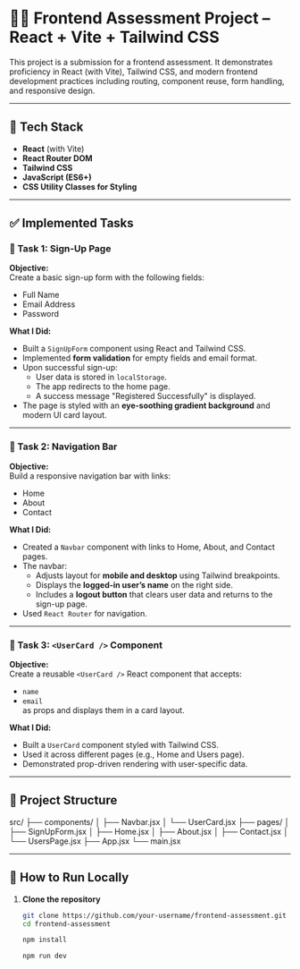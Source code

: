 # 🧑‍💻 Frontend Assessment Project – React + Vite + Tailwind CSS

This project is a submission for a frontend assessment. It demonstrates proficiency in React (with Vite), Tailwind CSS, and modern frontend development practices including routing, component reuse, form handling, and responsive design.

---

## 🔧 Tech Stack

- **React** (with Vite)
- **React Router DOM**
- **Tailwind CSS**
- **JavaScript (ES6+)**
- **CSS Utility Classes for Styling**

---

## ✅ Implemented Tasks

### 🔹 Task 1: Sign-Up Page

**Objective:**  
Create a basic sign-up form with the following fields:
- Full Name  
- Email Address  
- Password  

**What I Did:**  
- Built a `SignUpForm` component using React and Tailwind CSS.
- Implemented **form validation** for empty fields and email format.
- Upon successful sign-up:
  - User data is stored in `localStorage`.
  - The app redirects to the home page.
  - A success message "Registered Successfully" is displayed.
- The page is styled with an **eye-soothing gradient background** and modern UI card layout.

---

### 🔹 Task 2: Navigation Bar

**Objective:**  
Build a responsive navigation bar with links:
- Home
- About
- Contact

**What I Did:**  
- Created a `Navbar` component with links to Home, About, and Contact pages.
- The navbar:
  - Adjusts layout for **mobile and desktop** using Tailwind breakpoints.
  - Displays the **logged-in user’s name** on the right side.
  - Includes a **logout button** that clears user data and returns to the sign-up page.
- Used `React Router` for navigation.

---

### 🔹 Task 3: `<UserCard />` Component

**Objective:**  
Create a reusable `<UserCard />` React component that accepts:
- `name`
- `email`  
as props and displays them in a card layout.

**What I Did:**
- Built a `UserCard` component styled with Tailwind CSS.
- Used it across different pages (e.g., Home and Users page).
- Demonstrated prop-driven rendering with user-specific data.

---

## 📁 Project Structure

src/
├── components/
│ ├── Navbar.jsx
│ └── UserCard.jsx
├── pages/
│ ├── SignUpForm.jsx
│ ├── Home.jsx
│ ├── About.jsx
│ ├── Contact.jsx
│ └── UsersPage.jsx
├── App.jsx
└── main.jsx


---

## 🚀 How to Run Locally

1. **Clone the repository**
   ```bash
   git clone https://github.com/your-username/frontend-assessment.git
   cd frontend-assessment

   npm install

   npm run dev

